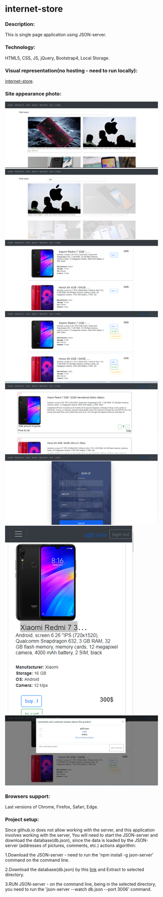 # internet-store

### Description:
This is single page application using JSON-server.

### Technology: 
HTML5, CSS, JS, jQuery, Bootstrap4, Local Storage.

### Visual representation(no hosting - need to run locally):
[internet-store](https://andreilavrov.github.io/internet-store).

### Site appearance photo:
![major](./screenshots/major.png)
![filter-news](./screenshots/filter-news.png)
![products-without-login](./screenshots/products-without-login.png)
![products-with-login](./screenshots/products-with-login.png)
![cart](./screenshots/cart.png)
![login](./screenshots/login.png)
![mobile](./screenshots/mobile.png)
![comments](./screenshots/comments.png)

### Browsers support:
Last versions of Chrome, Firefox, Safari, Edge.

### Project setup: 
Since github.io does not allow working with the server, and this application involves working with the server, You will need to start the JSON-server and download the database(db.json), since the data is loaded by the JSON-server (addresses of pictures, comments, etc.) 
actions algorithm: 

   1.Download the JSON-server - need to run the 'npm install -g json-server' command on the command line.
   
   2.Download the database(db.json) by this [link](https://minhaskamal.github.io/DownGit/#/home?url=https://github.com/AndreiLavrov/AndreiLavrov.github.io/blob/master/internet-store(SPA)/db.json)  and Extract to selected directory.
   
   3.RUN JSON-server - on the command line, being in the selected directory, you need to run the 'json-server --watch db.json --port 3006' command.
   
